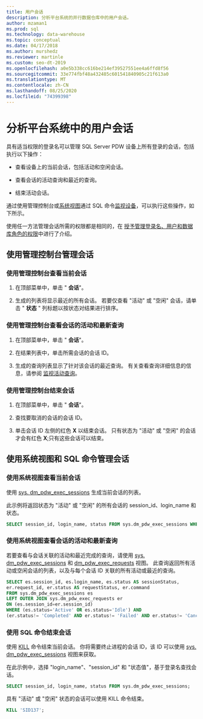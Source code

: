 ```yaml
---
title: 用户会话
description: 分析平台系统的并行数据仓库中的用户会话。
author: mzaman1
ms.prod: sql
ms.technology: data-warehouse
ms.topic: conceptual
ms.date: 04/17/2018
ms.author: murshedz
ms.reviewer: martinle
ms.custom: seo-dt-2019
ms.openlocfilehash: a0e5b338cc616be214ef39527551ee4a6ffd8f56
ms.sourcegitcommit: 33e774fbf48a432485c601541840905c21f613a0
ms.translationtype: MT
ms.contentlocale: zh-CN
ms.lasthandoff: 08/25/2020
ms.locfileid: "74399398"
---
```

# <a name="user-sessions-in-analytics-platform-system"></a>分析平台系统中的用户会话
具有适当权限的登录名可以管理 SQL Server PDW 设备上所有登录的会话，包括执行以下操作：  
  
-   查看设备上的当前会话，包括活动和空闲会话。  
  
-   查看会话的活动查询和最近的查询。  
  
-   结束活动会话。  
  
通过使用管理控制台或[系统视图](tsql-system-views.md)通过 SQL 命令[监视设备](monitor-the-appliance-by-using-the-admin-console.md)，可以执行这些操作，如下所示。  
  
使用任一方法管理会话所需的权限都是相同的，在 [授予管理登录名、用户和数据库角色的权限](grant-permissions.md#grant-permissions-to-manage-logins-users-and-database-roles)中进行了介绍。  
  
## <a name="manage-sessions-by-using-the-admin-console"></a>使用管理控制台管理会话  
  
### <a name="to-view-current-sessions-by-using-the-admin-console"></a>使用管理控制台查看当前会话  
  
1.  在顶部菜单中，单击 " **会话**"。  
  
2.  生成的列表将显示最近的所有会话。 若要仅查看 "活动" 或 "空闲" 会话，请单击 " **状态** " 列标题以按状态对结果进行排序。  
  
### <a name="to-view-active-and-recent-queries-for-a-session-by-using-the-admin-console"></a>使用管理控制台查看会话的活动和最新查询  
  
1.  在顶部菜单中，单击 " **会话**"。  
  
2.  在结果列表中，单击所需会话的会话 ID。  
  
3.  生成的查询列表显示了针对该会话的最近查询。 有关查看查询详细信息的信息，请参阅 [监视活动查询](monitoring-active-queries.md)。  
  
### <a name="to-end-sessions-by-using-the-admin-console"></a>使用管理控制台结束会话  
  
1.  在顶部菜单中，单击 " **会话**"。  
  
2.  查找要取消的会话的会话 ID。  
  
3.  单击会话 ID 左侧的红色 **X** 以结束会话。 只有状态为 "活动" 或 "空闲" 的会话才会有红色 **X**;只有这些会话可以结束。  
  
## <a name="manage-sessions-by-using-system-views-and-sql-commands"></a>使用系统视图和 SQL 命令管理会话  
  
### <a name="to-view-current-sessions-by-using-system-views"></a>使用系统视图查看当前会话  
使用 [sys. dm_pdw_exec_sessions](../relational-databases/system-dynamic-management-views/sys-dm-pdw-exec-sessions-transact-sql.md) 生成当前会话的列表。  
  
此示例将返回状态为 "活动" 或 "空闲" 的所有会话的 session_id、login_name 和状态。  
  
```sql  
SELECT session_id, login_name, status FROM sys.dm_pdw_exec_sessions WHERE status='Active' OR status='Idle';  
```  
  
### <a name="to-view-active-and-recent-queries-for-a-session-by-using-system-views"></a>使用系统视图查看会话的活动和最新查询  
若要查看与会话关联的活动和最近完成的查询，请使用 [sys. dm_pdw_exec_sessions](../relational-databases/system-dynamic-management-views/sys-dm-pdw-exec-sessions-transact-sql.md) 和 [dm_pdw_exec_requests](../relational-databases/system-dynamic-management-views/sys-dm-pdw-exec-requests-transact-sql.md) 视图。 此查询返回所有活动或空闲会话的列表，以及与每个会话 ID 关联的所有活动或最近的查询。  
  
```sql  
SELECT es.session_id, es.login_name, es.status AS sessionStatus,   
er.request_id, er.status AS requestStatus, er.command   
FROM sys.dm_pdw_exec_sessions es   
LEFT OUTER JOIN sys.dm_pdw_exec_requests er   
ON (es.session_id=er.session_id)   
WHERE (es.status='Active' OR es.status='Idle') AND   
(er.status!= 'Completed' AND er.status!= 'Failed' AND er.status!= 'Cancelled');  
```  
  
### <a name="to-end-sessions-by-using-sql-commands"></a>使用 SQL 命令结束会话  
使用 [KILL](../t-sql/language-elements/kill-transact-sql.md) 命令结束当前会话。 你将需要终止进程的会话 ID，该 ID 可以使用 [sys. dm_pdw_exec_sessions](../relational-databases/system-dynamic-management-views/sys-dm-pdw-exec-sessions-transact-sql.md) 视图来获取。  
  
在此示例中，选择 "login_name"、"session_id" 和 "状态值"，基于登录名查找会话。  
  
```sql  
SELECT session_id, login_name, status FROM sys.dm_pdw_exec_sessions;  
```  
  
具有 "活动" 或 "空闲" 状态的会话可以使用 KILL 命令结束。  
  
```sql  
KILL 'SID137';  
```  
  
<!-- MISSING LINKS 
## See Also  
[Common Metadata Query Examples &#40;SQL Server PDW&#41;](../sqlpdw/common-metadata-query-examples-sql-server-pdw.md)  
-->
  
